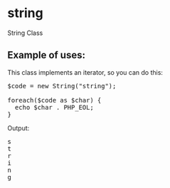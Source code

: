 string
======

String Class

Example of uses:
----------------

This class implements an iterator, so you can do this:

<pre>
$code = new String("string");

foreach($code as $char) {
  echo $char . PHP_EOL;
}
</pre>

Output:

<pre>
s
t
r
i
n
g
</pre>
